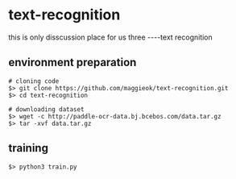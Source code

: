 # text-recognition
this is only disscussion place  for us three ----text recognition


environment preparation 
---

```
# cloning code
$> git clone https://github.com/maggieok/text-recognition.git
$> cd text-recognition

# downloading dataset
$> wget -c http://paddle-ocr-data.bj.bcebos.com/data.tar.gz
$> tar -xvf data.tar.gz
```


training
---

```
$> python3 train.py
```


